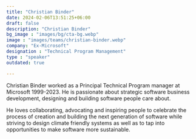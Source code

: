 ```yaml
---
title: "Christian Binder"
date: 2024-02-06T13:51:25+06:00
draft: false
description: "Christian Binder"
bg_image : "images/bg/cta-bg.webp"
image : "images/teams/christian-binder.webp"
company: "Ex-Microsoft"
designation : "Technical Program Management"
type : "speaker"
outdated: true

---
```


Christian Binder worked as a Principal Technical Program manager at Microsoft 1999-2023. He is passionate about strategic software business development, designing and building software people care about. 

He loves collaborating, advocating and inspiring people to celebrate the process of creation and building the next generation of software while striving to design climate friendly systems as well as to tap into opportunities to make software more sustainable.